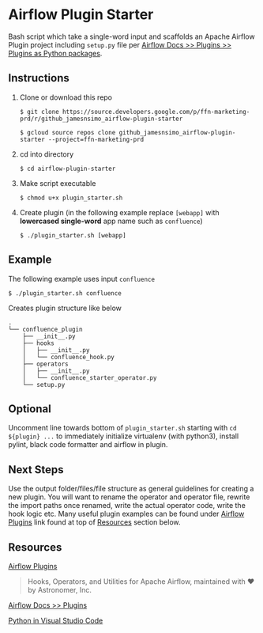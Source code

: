 # Airflow Plugin Starter

Bash script which take a single-word input and scaffolds an Apache Airflow Plugin project including `setup.py` file per [Airflow Docs >> Plugins >> Plugins as Python packages](https://airflow.apache.org/plugins.html#plugins-as-python-packages).

## Instructions

1. Clone or download this repo

    ```
    $ git clone https://source.developers.google.com/p/ffn-marketing-prd/r/github_jamesnsimo_airflow-plugin-starter
    ```

    ```
    $ gcloud source repos clone github_jamesnsimo_airflow-plugin-starter --project=ffn-marketing-prd
    ```


1. cd into directory

    ```
    $ cd airflow-plugin-starter
    ```

1. Make script executable

    ```
    $ chmod u+x plugin_starter.sh
    ```

1. Create plugin (in the following example replace `[webapp]` with __lowercased single-word__ app name such as `confluence`)

    ```
    $ ./plugin_starter.sh [webapp]
    ```

## Example

The following example uses input `confluence`

```
$ ./plugin_starter.sh confluence
```

Creates plugin structure like below

```
.
└── confluence_plugin
    ├── __init__.py
    ├── hooks
    │   ├── __init__.py
    │   └── confluence_hook.py
    ├── operators
    │   ├── __init__.py
    │   └── confluence_starter_operator.py
    └── setup.py
```

## Optional

Uncomment line towards bottom of `plugin_starter.sh` starting with `cd ${plugin} ...` to immediately initialize virtualenv (with python3), install pylint, black code formatter and airflow in plugin.

## Next Steps

Use the output folder/files/file structure as general guidelines for creating a new plugin. You will want to rename the operator and operator file, rewrite the import paths once renamed, write the actual operator code, write the hook logic etc. Many useful plugin examples can be found under [Airflow Plugins](https://github.com/airflow-plugins) link found at top of [Resources](#Resources) section below.

## Resources

[Airflow Plugins](https://github.com/airflow-plugins)
> Hooks, Operators, and Utilities for Apache Airflow, maintained with ❤️ by Astronomer, Inc.

[Airflow Docs >> Plugins](https://airflow.apache.org/plugins.html)

[Python in Visual Studio Code](https://code.visualstudio.com/docs/languages/python)

